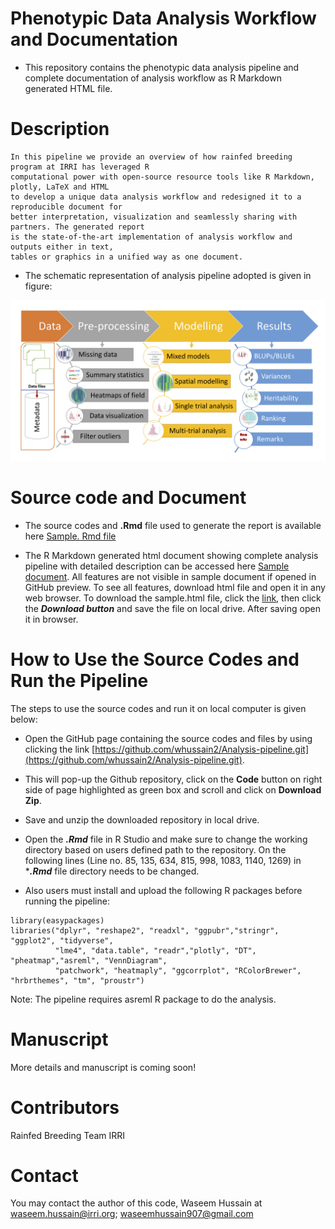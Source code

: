 # Phenotypic Data Analysis Workflow and Documentation

- This repository contains the phenotypic data analysis pipeline and complete documentation of analysis workflow as R Markdown generated HTML file.

# Description

```
In this pipeline we provide an overview of how rainfed breeding program at IRRI has leveraged R 
computational power with open-source resource tools like R Markdown, plotly, LaTeX and HTML
to develop a unique data analysis workflow and redesigned it to a reproducible document for
better interpretation, visualization and seamlessly sharing with partners. The generated report 
is the state-of-the-art implementation of analysis workflow and outputs either in text, 
tables or graphics in a unified way as one document. 
```


- The schematic representation of analysis pipeline adopted is given in figure: 

![](www/workflow.png)

#  Source code and Document
- The source codes and ****.Rmd**** file used to generate the report is available here [Sample. Rmd file](https://github.com/whussain2/Analysis-pipeline/blob/gh-pages/Codes/sample.report.Rmd)

- The R Markdown generated html document showing complete analysis pipeline with detailed description can be accessed here [Sample document](https://htmlpreview.github.io/?https://github.com/whussain2/Analysis-pipeline/blob/master/sample.html). All features are not visible in sample document if opened in GitHub preview. To see all features, download html file and open it in any web browser. To download the sample.html file, click the [link](https://github.com/whussain2/Analysis-pipeline/blob/master/sample.html), then click the ***Download button*** and save the file on local drive. After saving open it in browser.

# How to Use the Source Codes and Run the Pipeline

The steps to use the source codes and run it on local computer is given below:

- Open the GitHub page containing the source codes and files by using clicking the link [https://github.com/whussain2/Analysis-pipeline.git](https://github.com/whussain2/Analysis-pipeline.git).
- This will pop-up the Github repository, click on the **Code** button on right side of page highlighted as green box and scroll and click on **Download Zip**.
- Save and unzip the downloaded repository in local drive.  
- Open the ***.Rmd*** file in R Studio and make sure to change the working directory based on users defined path to the repository. On the following lines (Line no. 85, 135, 634, 815, 998, 1083, 1140, 1269) in ****.Rmd*** file directory needs to be changed.

- Also users must install and upload the following R packages before running the pipeline:

```
library(easypackages)
libraries("dplyr", "reshape2", "readxl", "ggpubr","stringr", "ggplot2", "tidyverse",
          "lme4", "data.table", "readr","plotly", "DT", "pheatmap","asreml", "VennDiagram", 
          "patchwork", "heatmaply", "ggcorrplot", "RColorBrewer", "hrbrthemes", "tm", "proustr")
```

Note: The pipeline requires asreml R package to do the analysis. 

# Manuscript

More details and manuscript is coming soon!


# Contributors
Rainfed Breeding Team IRRI

# Contact
You may contact the author of this code, Waseem Hussain at <waseem.hussain@irri.org>; <waseemhussain907@gmail.com>

